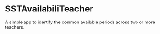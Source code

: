 # SSTAvailabiliTeacher
A simple app to identify the common available periods across two or more teachers.

